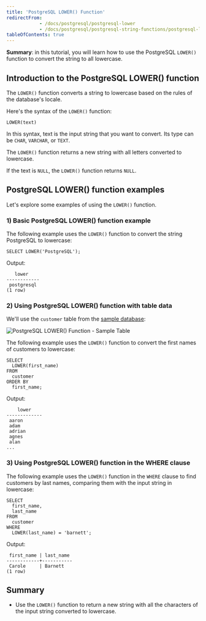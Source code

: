 ```yaml
---
title: 'PostgreSQL LOWER() Function'
redirectFrom:
            - /docs/postgresql/postgresql-lower 
            - /docs/postgresql/postgresql-string-functions/postgresql-lower/
tableOfContents: true
---
```


**Summary**: in this tutorial, you will learn how to use the PostgreSQL `LOWER()` function to convert the string to all lowercase.



## Introduction to the PostgreSQL LOWER() function



The `LOWER()` function converts a string to lowercase based on the rules of the database's locale.



Here's the syntax of the `LOWER()` function:



```
LOWER(text)
```



In this syntax, text is the input string that you want to convert. Its type can be `CHAR`, `VARCHAR`, or `TEXT`.



The `LOWER()` function returns a new string with all letters converted to lowercase.



If the text is `NULL`, the `LOWER()` function returns `NULL`.



## PostgreSQL LOWER() function examples



Let's explore some examples of using the `LOWER()` function.



### 1) Basic PostgreSQL LOWER() function example



The following example uses the `LOWER()` function to convert the string PostgreSQL to lowercase:



```
SELECT LOWER('PostgreSQL');
```



Output:



```
   lower
------------
 postgresql
(1 row)
```



### 2) Using PostgreSQL LOWER() function with table data



We'll use the `customer` table from the [sample database](https://www.postgresqltutorial.com/postgresql-getting-started/postgresql-sample-database/):



![PostgreSQL LOWER() Function - Sample Table ](https://www.postgresqltutorial.com/wp-content/uploads/2019/05/customer.png)



The following example uses the `LOWER()` function to convert the first names of customers to lowercase:



```
SELECT
  LOWER(first_name)
FROM
  customer
ORDER BY
  first_name;
```



Output:



```
    lower
-------------
 aaron
 adam
 adrian
 agnes
 alan
...
```



### 3) Using PostgreSQL LOWER() function in the WHERE clause



The following example uses the `LOWER()` function in the `WHERE` clause to find customers by last names, comparing them with the input string in lowercase:



```
SELECT
  first_name,
  last_name
FROM
  customer
WHERE
  LOWER(last_name) = 'barnett';
```



Output:



```
 first_name | last_name
------------+-----------
 Carole     | Barnett
(1 row)
```



## Summary



- Use the `LOWER()` function to return a new string with all the characters of the input string converted to lowercase.
